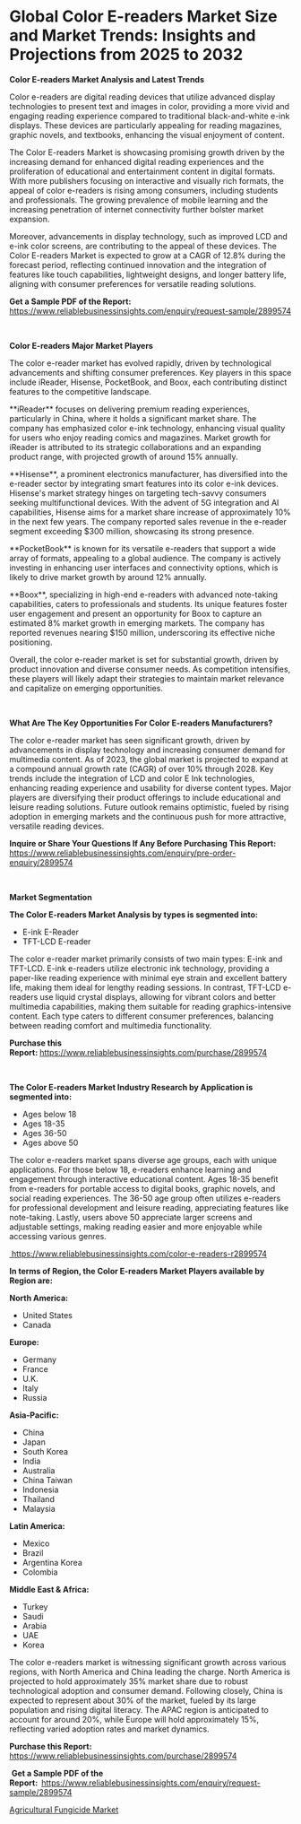 <p><h1>Global Color E-readers Market Size and Market Trends: Insights and Projections from 2025 to 2032</h1></p><p><strong>Color E-readers Market Analysis and Latest Trends</strong></p>
<p><p>Color e-readers are digital reading devices that utilize advanced display technologies to present text and images in color, providing a more vivid and engaging reading experience compared to traditional black-and-white e-ink displays. These devices are particularly appealing for reading magazines, graphic novels, and textbooks, enhancing the visual enjoyment of content.</p><p>The Color E-readers Market is showcasing promising growth driven by the increasing demand for enhanced digital reading experiences and the proliferation of educational and entertainment content in digital formats. With more publishers focusing on interactive and visually rich formats, the appeal of color e-readers is rising among consumers, including students and professionals. The growing prevalence of mobile learning and the increasing penetration of internet connectivity further bolster market expansion.</p><p>Moreover, advancements in display technology, such as improved LCD and e-ink color screens, are contributing to the appeal of these devices. The Color E-readers Market is expected to grow at a CAGR of 12.8% during the forecast period, reflecting continued innovation and the integration of features like touch capabilities, lightweight designs, and longer battery life, aligning with consumer preferences for versatile reading solutions.</p></p>
<p><strong>Get a Sample PDF of the Report:&nbsp;</strong> <a href="https://www.reliablebusinessinsights.com/enquiry/request-sample/2899574?utm_campaign=2738&utm_medium=2&utm_source=Github&utm_content=ia&utm_term=16032025&utm_id=color-e-readers">https://www.reliablebusinessinsights.com/enquiry/request-sample/2899574</a></p>
<p>&nbsp;</p>
<p><strong>Color E-readers Major Market Players</strong></p>
<p><p>The color e-reader market has evolved rapidly, driven by technological advancements and shifting consumer preferences. Key players in this space include iReader, Hisense, PocketBook, and Boox, each contributing distinct features to the competitive landscape.</p><p>**iReader** focuses on delivering premium reading experiences, particularly in China, where it holds a significant market share. The company has emphasized color e-ink technology, enhancing visual quality for users who enjoy reading comics and magazines. Market growth for iReader is attributed to its strategic collaborations and an expanding product range, with projected growth of around 15% annually.</p><p>**Hisense**, a prominent electronics manufacturer, has diversified into the e-reader sector by integrating smart features into its color e-ink devices. Hisense's market strategy hinges on targeting tech-savvy consumers seeking multifunctional devices. With the advent of 5G integration and AI capabilities, Hisense aims for a market share increase of approximately 10% in the next few years. The company reported sales revenue in the e-reader segment exceeding $300 million, showcasing its strong presence.</p><p>**PocketBook** is known for its versatile e-readers that support a wide array of formats, appealing to a global audience. The company is actively investing in enhancing user interfaces and connectivity options, which is likely to drive market growth by around 12% annually. </p><p>**Boox**, specializing in high-end e-readers with advanced note-taking capabilities, caters to professionals and students. Its unique features foster user engagement and present an opportunity for Boox to capture an estimated 8% market growth in emerging markets. The company has reported revenues nearing $150 million, underscoring its effective niche positioning.</p><p>Overall, the color e-reader market is set for substantial growth, driven by product innovation and diverse consumer needs. As competition intensifies, these players will likely adapt their strategies to maintain market relevance and capitalize on emerging opportunities.</p></p>
<p>&nbsp;</p>
<p><strong>What Are The Key Opportunities For Color E-readers Manufacturers?</strong></p>
<p><p>The color e-reader market has seen significant growth, driven by advancements in display technology and increasing consumer demand for multimedia content. As of 2023, the global market is projected to expand at a compound annual growth rate (CAGR) of over 10% through 2028. Key trends include the integration of LCD and color E Ink technologies, enhancing reading experience and usability for diverse content types. Major players are diversifying their product offerings to include educational and leisure reading solutions. Future outlook remains optimistic, fueled by rising adoption in emerging markets and the continuous push for more attractive, versatile reading devices.</p></p>
<p><strong>Inquire or Share Your Questions If Any Before Purchasing This Report:</strong> <a href="https://www.reliablebusinessinsights.com/enquiry/pre-order-enquiry/2899574?utm_campaign=2738&utm_medium=2&utm_source=Github&utm_content=ia&utm_term=16032025&utm_id=color-e-readers">https://www.reliablebusinessinsights.com/enquiry/pre-order-enquiry/2899574</a></p>
<p>&nbsp;</p>
<p><strong>Market Segmentation</strong></p>
<p><strong>The Color E-readers Market Analysis by types is segmented into:</strong></p>
<p><ul><li>E-ink E-Reader</li><li>TFT-LCD E-reader</li></ul></p>
<p><p>The color e-reader market primarily consists of two main types: E-ink and TFT-LCD. E-ink e-readers utilize electronic ink technology, providing a paper-like reading experience with minimal eye strain and excellent battery life, making them ideal for lengthy reading sessions. In contrast, TFT-LCD e-readers use liquid crystal displays, allowing for vibrant colors and better multimedia capabilities, making them suitable for reading graphics-intensive content. Each type caters to different consumer preferences, balancing between reading comfort and multimedia functionality.</p></p>
<p><strong>Purchase this Report:&nbsp;</strong><a href="https://www.reliablebusinessinsights.com/purchase/2899574?utm_campaign=2738&utm_medium=2&utm_source=Github&utm_content=ia&utm_term=16032025&utm_id=color-e-readers">https://www.reliablebusinessinsights.com/purchase/2899574</a></p>
<p>&nbsp;</p>
<p><strong>The Color E-readers Market Industry Research by Application is segmented into:</strong></p>
<p><ul><li>Ages below 18</li><li>Ages 18-35</li><li>Ages 36-50</li><li>Ages above 50</li></ul></p>
<p><p>The color e-readers market spans diverse age groups, each with unique applications. For those below 18, e-readers enhance learning and engagement through interactive educational content. Ages 18-35 benefit from e-readers for portable access to digital books, graphic novels, and social reading experiences. The 36-50 age group often utilizes e-readers for professional development and leisure reading, appreciating features like note-taking. Lastly, users above 50 appreciate larger screens and adjustable settings, making reading easier and more enjoyable while accessing various genres.</p></p>
<p><a href="https://www.reliablebusinessinsights.com/color-e-readers-r2899574?utm_campaign=2738&utm_medium=2&utm_source=Github&utm_content=ia&utm_term=16032025&utm_id=color-e-readers">&nbsp;https://www.reliablebusinessinsights.com/color-e-readers-r2899574</a></p>
<p><strong>In terms of Region, the Color E-readers Market Players available by Region are:</strong></p>
<p>
    <p> <strong> North America: </strong>
        <ul>
            <li>United States</li>
            <li>Canada</li>
        </ul>
        </p> 
    <p> <strong> Europe: </strong>
        <ul>
            <li>Germany</li>
            <li>France</li>
            <li>U.K.</li>
            <li>Italy</li>
            <li>Russia</li>
        </ul>
        </p> 
    <p> <strong> Asia-Pacific: </strong>
        <ul>
            <li>China</li>
            <li>Japan</li>
            <li>South Korea</li>
            <li>India</li>
            <li>Australia</li>
            <li>China Taiwan</li>
            <li>Indonesia</li>
            <li>Thailand</li>
            <li>Malaysia</li>
        </ul>
        </p> 
    <p> <strong> Latin America: </strong>
        <ul>
            <li>Mexico</li>
            <li>Brazil</li>
            <li>Argentina Korea</li>
            <li>Colombia</li>
        </ul>
        </p> 
    <p> <strong> Middle East & Africa: </strong>
        <ul>
            <li>Turkey</li>
            <li>Saudi</li>
            <li>Arabia</li>
            <li>UAE</li>
            <li>Korea</li>
        </ul>
    </p>
    </p>
<p><p>The color e-readers market is witnessing significant growth across various regions, with North America and China leading the charge. North America is projected to hold approximately 35% market share due to robust technological adoption and consumer demand. Following closely, China is expected to represent about 30% of the market, fueled by its large population and rising digital literacy. The APAC region is anticipated to account for around 20%, while Europe will hold approximately 15%, reflecting varied adoption rates and market dynamics.</p></p>
<p><strong>Purchase this Report: </strong><a href="https://www.reliablebusinessinsights.com/purchase/2899574?utm_campaign=2738&utm_medium=2&utm_source=Github&utm_content=ia&utm_term=16032025&utm_id=color-e-readers">https://www.reliablebusinessinsights.com/purchase/2899574</a></p>
<p>&nbsp;<strong>Get a Sample PDF of the Report:&nbsp;&nbsp;</strong><a href="https://www.reliablebusinessinsights.com/enquiry/request-sample/2899574?utm_campaign=2738&utm_medium=2&utm_source=Github&utm_content=ia&utm_term=16032025&utm_id=color-e-readers">https://www.reliablebusinessinsights.com/enquiry/request-sample/2899574</a></p>
<p><strong></strong></p>
<p><p><a href="https://github.com/penglatilles/Market-Research-Report-List-1/blob/main/agricultural-fungicide-market.md?utm_campaign=2738&utm_medium=2&utm_source=Github&utm_content=ia&utm_term=16032025&utm_id=color-e-readers">Agricultural Fungicide Market</a></p></p>